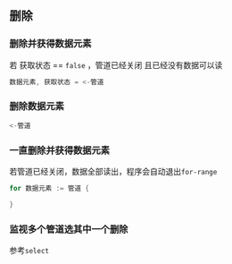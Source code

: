 ##  删除
###   删除并获得数据元素
若 获取状态 == `false` ，管道已经关闭 且已经没有数据可以读
```go
数据元素, 获取状态 = <-管道
```


###   删除数据元素
```go
<-管道
```


###   一直删除并获得数据元素
若管道已经关闭，数据全部读出，程序会自动退出`for-range` 
```go
for 数据元素 := 管道 {

}
```


###   监视多个管道选其中一个删除
参考`select`
